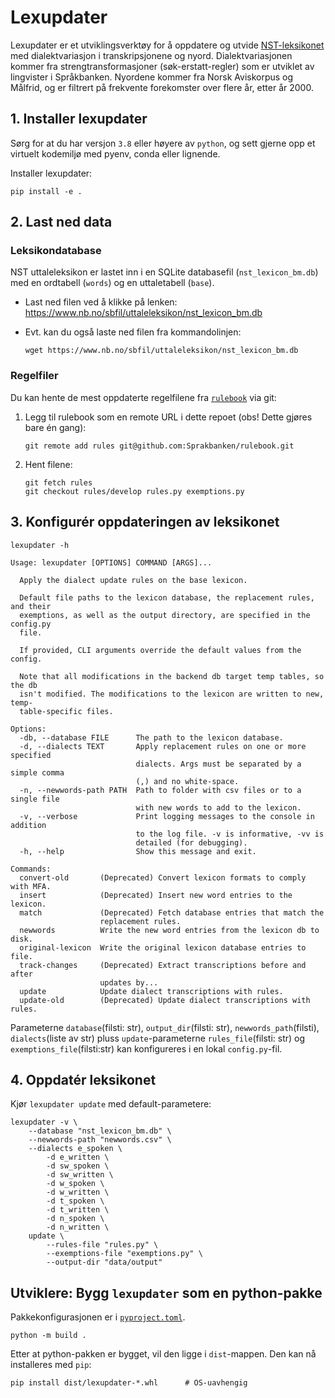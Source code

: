 # Lexupdater

Lexupdater er et utviklingsverktøy for å oppdatere og utvide
[NST-leksikonet](https://www.nb.no/sprakbanken/ressurskatalog/oai-nb-no-sbr-23/)
med dialektvariasjon i transkripsjonene og nyord.
Dialektvariasjonen kommer fra strengtransformasjoner
(søk-erstatt-regler) som er utviklet av lingvister i Språkbanken. Nyordene kommer fra Norsk Aviskorpus og Målfrid, og er filtrert på frekvente forekomster over flere år, etter år 2000.

## 1. Installer lexupdater

Sørg for at du har versjon `3.8` eller høyere av `python`, og sett gjerne opp et virtuelt kodemiljø med pyenv, conda eller lignende.

Installer lexupdater:

```shell
pip install -e .
```

## 2. Last ned data

### Leksikondatabase

NST uttaleleksikon er lastet inn i en SQLite databasefil (`nst_lexicon_bm.db`) med en ordtabell (`words`) og en uttaletabell (`base`).

- Last ned filen ved å klikke på lenken:
    <https://www.nb.no/sbfil/uttaleleksikon/nst_lexicon_bm.db>

- Evt. kan du også laste ned filen fra kommandolinjen:

    ```shell
    wget https://www.nb.no/sbfil/uttaleleksikon/nst_lexicon_bm.db
    ```

### Regelfiler

Du kan hente de mest oppdaterte regelfilene fra [`rulebook`](https://github.com/Sprakbanken/rulebook) via git:

1. Legg til rulebook som en remote URL i dette repoet (obs! Dette gjøres bare én gang):

    ```shell
    git remote add rules git@github.com:Sprakbanken/rulebook.git
    ```

2. Hent filene:

    ```shell
    git fetch rules
    git checkout rules/develop rules.py exemptions.py
    ```

## 3. Konfigurér oppdateringen av leksikonet

``` shell
lexupdater -h

Usage: lexupdater [OPTIONS] COMMAND [ARGS]...

  Apply the dialect update rules on the base lexicon.

  Default file paths to the lexicon database, the replacement rules, and their
  exemptions, as well as the output directory, are specified in the config.py
  file.

  If provided, CLI arguments override the default values from the config.

  Note that all modifications in the backend db target temp tables, so the db
  isn't modified. The modifications to the lexicon are written to new, temp-
  table-specific files.

Options:
  -db, --database FILE      The path to the lexicon database.
  -d, --dialects TEXT       Apply replacement rules on one or more specified
                            dialects. Args must be separated by a simple comma
                            (,) and no white-space.
  -n, --newwords-path PATH  Path to folder with csv files or to a single file
                            with new words to add to the lexicon.
  -v, --verbose             Print logging messages to the console in addition
                            to the log file. -v is informative, -vv is
                            detailed (for debugging).
  -h, --help                Show this message and exit.

Commands:
  convert-old       (Deprecated) Convert lexicon formats to comply with MFA.
  insert            (Deprecated) Insert new word entries to the lexicon.
  match             (Deprecated) Fetch database entries that match the
                    replacement rules.
  newwords          Write the new word entries from the lexicon db to disk.
  original-lexicon  Write the original lexicon database entries to file.
  track-changes     (Deprecated) Extract transcriptions before and after
                    updates by...
  update            Update dialect transcriptions with rules.
  update-old        (Deprecated) Update dialect transcriptions with rules.
````

Parameterne `database`(filsti: str), `output_dir`(filsti: str), `newwords_path`(filsti), `dialects`(liste av str) pluss `update`-parameterne `rules_file`(filsti: str) og `exemptions_file`(filsti:str) kan konfigureres i en lokal `config.py`-fil.

## 4. Oppdatér leksikonet

Kjør `lexupdater update` med default-parametere:

```shell
lexupdater -v \
    --database "nst_lexicon_bm.db" \
    --newwords-path "newwords.csv" \
    --dialects e_spoken \
        -d e_written \
        -d sw_spoken \
        -d sw_written \
        -d w_spoken \
        -d w_written \
        -d t_spoken \
        -d t_written \
        -d n_spoken \
        -d n_written \
    update \
        --rules-file "rules.py" \
        --exemptions-file "exemptions.py" \
        --output-dir "data/output"
```

## Utviklere: Bygg `lexupdater` som en python-pakke

Pakkekonfigurasjonen er i [`pyproject.toml`](./pyproject.toml).

```shell
python -m build .
```

Etter at python-pakken er bygget, vil den ligge i `dist`-mappen. Den kan nå
installeres med `pip`:

```shell
pip install dist/lexupdater-*.whl      # OS-uavhengig
```
